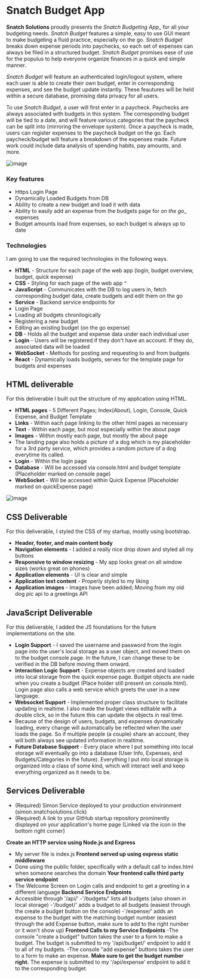# Snatch Budget App

  **Snatch Solutions** proudly presents the _Snatch Budgeting App__ for all your budgeting needs. _Snatch Budget_ features a simple, easy to use GUI meant to make budgeting a fluid practice, especially on the go. _Snatch Budget_ breaks down expense periods into paychecks, so each set of expenses can always be filed in a structured budget. _Snatch Budget_ promises ease of use for the populus to help everyone organize finances in a quick and simple manner.

  _Snatch Budget_ will feature an authenticated login/logout system, where each user is able to create their own budget, enter in corresponding expenses, and see the budget update instantly. These feautures will be held within a secure database, promising data privacy for all users.

  To use _Snatch Budget_, a user will first enter in a paycheck. Paychecks are always associated with budgets in this system. The corresponding budget will be tied to a date, and will feature various categories that the paycheck can be split into (mirroring the envelope system). Once a paycheck is made, users can register expenses to the paycheck budget on the go. Each paycheck/budget will feature a breakdown of the expenses made. Future work could include data analysis of spending habits, pay amounts, and more.

![image](https://github.com/Chaser2143/SnatchSolutions/assets/105551586/b6839700-19ad-416f-8e39-82f9c85086cc)

### Key features
- Https Login Page
- Dynamically Loaded Budgets from DB
- Ability to create a new budget and load it with data
- Ability to easily add an expense from the budgets page for _on the go__ expenses
- Budget amounts load from expenses, so each budget is always up to date

### Technologies

I am going to use the required technologies in the following ways.

- **HTML** - Structure for each page of the web app (login, budget overview, budget, quick expense)
- **CSS** - Styling for each page of the web app ^
- **JavaScript** - Communicates with the DB to log users in, fetch corresponding budget data, create budgets and edit them on the go
- **Service** - Backend service endpoints for
- Login Page
- Loading all budgets chronilogically
- Registering a new budget
- Editing an existing budget (on the go expense)
- **DB** - Holds all the budget and expense data under each individual user
- **Login** - Users will be registered if they don't have an account. If they do, associated data will be loaded
- **WebSocket** - Methods for posting and requesting to and from budgets
- **React** - Dynamically loads budgets, serves for the template page for budgets and expenses

## HTML deliverable

For this deliverable I built out the structure of my application using HTML.

- **HTML pages** - 5 Different Pages; Index(About), Login, Console, Quick Expense, and Budget Template
- **Links** - Within each page linking to the other html pages as necessary
- **Text** - Within each page, but most especially within the about page
- **Images** - Within mostly each page, but mostly the about page
- The landing page also holds a picture of a dog which is my placeholder for a 3rd party service, which provides a random picture of a dog everytime its called.
- **Login** - Within the login page
- **Database** - Will be accessed via console.html and budget template (Placeholder marked on console page)
- **WebSocket** - Will be accessed within Quick Expense (Placeholder marked on quickExpense page)

![image](https://github.com/Chaser2143/SnatchSolutions/assets/105551586/d409512d-5e20-4a57-923e-a88f9f6cd3d5)

## CSS Deliverable

For this deliverable, I styled the CSS of my startup, mostly using bootstrap.

- **Header, footer, and main content body**
- **Navigation elements** - I added a really nice drop down and styled all my buttons
- **Responsive to window resizing** - My app looks great on all window sizes (works great on phones)
- **Application elements** - UI is clear and simple
- **Application text content** - Properly styled to my liking
- **Application images** - Images have been added; Moving from my old dog pic api to a greetings API

## JavaScript Deliverable

For this deliverable, I added the JS foundations for the future implementations on the site.

- **Login Support** - I saved the username and password from the login page into the user's local storage as a user object, and moved them on to the budget console page. In the future, I can change these to be verified in the DB before moving them onward.
- **Interaction Logic Support** - Expense objects are created and loaded into local storage from the quick expense page. Budget objects are nade when you create a budget (Place holder still present on console.html). Login page also calls a web service which greets the user in a new language.
- **Websocket Support** - Implemented proper class structure to facilitate updating in realtime. I also made the budget views editable with a double click, so in the future this can update the objects in real time.
- Because of the design of users, budgets, and expenses dynamically loading, every change will automatically be reflected when the user loads the page. So if multiple people (a couple) share an account, they will both always see updated information in realtime.
- **Future Database Support** - Every place where I put something into local storage will eventually go into a database (User Info, Expenses, and Budgets/Categories in the future). Everything I put into local storage is organized into a class of some kind, which will interact well and keep everything organized as it needs to be.

## Services Deliverable
- (Required) Simon Service deployed to your production environment (simon.snatchsolutions.click)
- (Required) A link to your GitHub startup repository prominently displayed on your application's home page (Linked via the icon in the bottom right corner)

**Create an HTTP service using Node.js and Express** 
- My server file is index.js
**Frontend served up using express static middleware**
- Done using the public folder, specifically with a default call to index.html when someone searches the domain
**Your frontend calls third party service endpoint**
- The Welcome Screen on Login calls and endpoint to get a greeting in a different language
**Backend Service Endpoints**
- Accessible through '/api/'
  -'/budgets/' lists all budgets (also shown in local storage)
  -'/budget/' adds a budget to all budgets (easiest through the create a budget button on the console)
  -'/expense/' adds an expense to the budget with the matching budget number (easiest through the add Expense button, make sure to add to the right number or it won't show up)
**Frontend Calls to my Service Endpoints**
-The console "create a budget" button takes the user to a form to make a budget. The budget is submitted to my '/api/budget/' endpoint to add it to all of my budgets.
-The console "add expense" buttons takes the user to a form to make an expense. **Make sure to get the budget number right.** The expense is submitted to my '/api/expense' endpoint to add it to the corresponding budget. 

